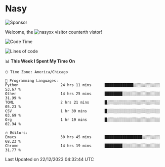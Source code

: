 # Nasy

<!--
<p align="center">
<img height="200" src="https://github-readme-stats.vercel.app/api?username=nasyxx&count_private=true&show_icons=true&theme=dracula&include_all_commits=true"/>
<img height="200" src="https://github-readme-stats.vercel.app/api/top-langs/?username=nasyxx&theme=dracula&hide=html,jupyter+notebook&count_private=true&show_icons=true"/>
</p>

  
----------------
-->

![Sponsor](https://img.shields.io/static/v1.svg?label=Sponsor&message=%E2%9D%A4&logo=GitHub&style=flat&color=pink)
 
Welcome, the ![nasyxx visitor counter](https://count.getloli.com/get/@nasyxx?theme=rule34)th vistor!
 
<!--START_SECTION:waka-->
![Code Time](http://img.shields.io/badge/Code%20Time-4%2C157%20hrs%2029%20mins-blue)

![Lines of code](https://img.shields.io/badge/From%20Hello%20World%20I%27ve%20Written-6.3%20million%20lines%20of%20code-blue)

📊 **This Week I Spent My Time On** 

```text
🕑︎ Time Zone: America/Chicago

💬 Programming Languages: 
Python                   24 hrs 11 mins      █████████████░░░░░░░░░░░░   53.67 % 
Other                    14 hrs 25 mins      ████████░░░░░░░░░░░░░░░░░   31.99 % 
TOML                     2 hrs 21 mins       █░░░░░░░░░░░░░░░░░░░░░░░░   05.23 % 
CSV                      1 hr 39 mins        █░░░░░░░░░░░░░░░░░░░░░░░░   03.69 % 
Org                      1 hr 19 mins        █░░░░░░░░░░░░░░░░░░░░░░░░   02.94 % 

🔥 Editors: 
Emacs                    30 hrs 45 mins      █████████████████░░░░░░░░   68.23 % 
Chrome                   14 hrs 19 mins      ████████░░░░░░░░░░░░░░░░░   31.77 % 
```


 Last Updated on 22/12/2023 04:32:44 UTC
<!--END_SECTION:waka-->

<!-- ![visitors](https://visitor-badge.laobi.icu/badge?page_id=nasyxx.nasyxx) -->
